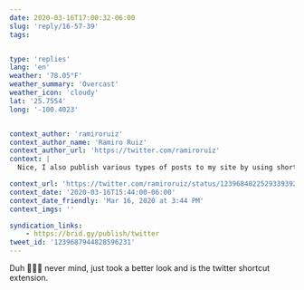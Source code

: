 ```yaml
---
date: 2020-03-16T17:00:32-06:00
slug: 'reply/16-57-39'
tags:


type: 'replies'
lang: 'en'
weather: '78.05°F'
weather_summary: 'Overcast'
weather_icon: 'cloudy'
lat: '25.7554'
long: '-100.4023'


context_author: 'ramiroruiz'
context_author_name: 'Ramiro Ruiz'
context_author_url: 'https://twitter.com/ramiroruiz'
context: |
  Nice, I also publish various types of posts to my site by using shortcuts. This reply is one of them. Are you using the twitter api? (https://ramiroruiz.com/replies/2020/03/16/16-42-26)

context_url: 'https://twitter.com/ramiroruiz/status/1239684022529339392?s=12'
context_date: '2020-03-16T15:44:00-06:00'
context_date_friendly: 'Mar 16, 2020 at 3:44 PM'
context_imgs: ''

syndication_links:
    - https://brid.gy/publish/twitter
tweet_id: '1239687944828596231'
---
```

Duh 🤦🏻‍♂️ never mind, just took a better look and is the twitter shortcut extension. 